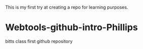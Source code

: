 This is my first try at creating a repo for learning purposes.


# Webtools-github-intro-Phillips
bitts class first github repository 
